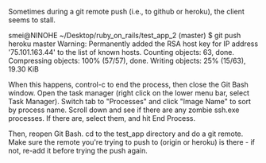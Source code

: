 Sometimes during a git remote push (i.e., to github or heroku), the client seems to stall.


smei@NINOHE ~/Desktop/ruby_on_rails/test_app_2 (master)
$ git push heroku master
Warning: Permanently added the RSA host key for IP address '75.101.163.44' to the list of known hosts.
Counting objects: 63, done.
Compressing objects: 100% (57/57), done.
Writing objects: 25% (15/63), 19.30 KiB


When this happens, control-c to end the process, then close the Git Bash window. Open the task manager (right click on the lower menu bar, select Task Manager). Switch tab to "Processes" and click "Image Name" to sort by process name. Scroll down and see if there are any zombie ssh.exe processes. If there are, select them, and hit End Process.


Then, reopen Git Bash. cd to the test_app directory and do a git remote. Make sure the remote you're trying to push to (origin or heroku) is there - if not, re-add it before trying the push again.